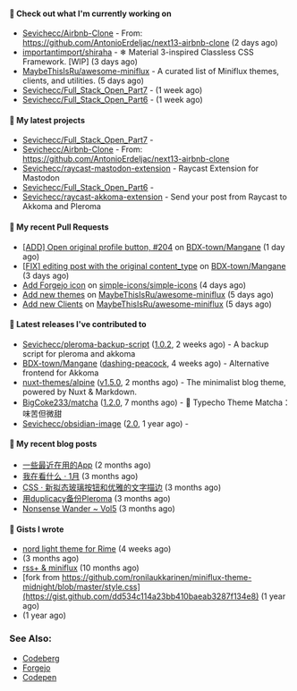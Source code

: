 


#### 👷 Check out what I'm currently working on

- [Sevichecc/Airbnb-Clone](https://github.com/Sevichecc/Airbnb-Clone) - From: https://github.com/AntonioErdeljac/next13-airbnb-clone (2 days ago)
- [importantimport/shiraha](https://github.com/importantimport/shiraha) - ❄ Material 3-inspired Classless CSS Framework. [WIP] (3 days ago)
- [MaybeThisIsRu/awesome-miniflux](https://github.com/MaybeThisIsRu/awesome-miniflux) - A curated list of Miniflux themes, clients, and utilities. (5 days ago)
- [Sevichecc/Full_Stack_Open_Part7](https://github.com/Sevichecc/Full_Stack_Open_Part7) -  (1 week ago)
- [Sevichecc/Full_Stack_Open_Part6](https://github.com/Sevichecc/Full_Stack_Open_Part6) -  (1 week ago)

#### 🌱 My latest projects

- [Sevichecc/Full_Stack_Open_Part7](https://github.com/Sevichecc/Full_Stack_Open_Part7) - 
- [Sevichecc/Airbnb-Clone](https://github.com/Sevichecc/Airbnb-Clone) - From: https://github.com/AntonioErdeljac/next13-airbnb-clone
- [Sevichecc/raycast-mastodon-extension](https://github.com/Sevichecc/raycast-mastodon-extension) - Raycast Extension for Mastodon
- [Sevichecc/Full_Stack_Open_Part6](https://github.com/Sevichecc/Full_Stack_Open_Part6) - 
- [Sevichecc/raycast-akkoma-extension](https://github.com/Sevichecc/raycast-akkoma-extension) - Send your post from Raycast to Akkoma and Pleroma

#### 🔨 My recent Pull Requests

- [[ADD] Open original profile button, #204](https://github.com/BDX-town/Mangane/pull/207) on [BDX-town/Mangane](https://github.com/BDX-town/Mangane) (1 day ago)
- [[FIX] editing post with the original content_type](https://github.com/BDX-town/Mangane/pull/205) on [BDX-town/Mangane](https://github.com/BDX-town/Mangane) (3 days ago)
- [Add Forgejo icon](https://github.com/simple-icons/simple-icons/pull/8602) on [simple-icons/simple-icons](https://github.com/simple-icons/simple-icons) (4 days ago)
- [Add new themes](https://github.com/MaybeThisIsRu/awesome-miniflux/pull/3) on [MaybeThisIsRu/awesome-miniflux](https://github.com/MaybeThisIsRu/awesome-miniflux) (5 days ago)
- [Add new Clients](https://github.com/MaybeThisIsRu/awesome-miniflux/pull/2) on [MaybeThisIsRu/awesome-miniflux](https://github.com/MaybeThisIsRu/awesome-miniflux) (5 days ago)

#### 🔭 Latest releases I've contributed to

- [Sevichecc/pleroma-backup-script](https://github.com/Sevichecc/pleroma-backup-script) ([1.0.2](https://github.com/Sevichecc/pleroma-backup-script/releases/tag/1.0.2), 2 weeks ago) - A backup script for pleroma and akkoma
- [BDX-town/Mangane](https://github.com/BDX-town/Mangane) ([dashing-peacock](https://github.com/BDX-town/Mangane/releases/tag/dashing-peacock), 4 weeks ago) - Alternative frontend for Akkoma
- [nuxt-themes/alpine](https://github.com/nuxt-themes/alpine) ([v1.5.0](https://github.com/nuxt-themes/alpine/releases/tag/v1.5.0), 2 months ago) - The minimalist blog theme, powered by Nuxt &amp; Markdown.
- [BigCoke233/matcha](https://github.com/BigCoke233/matcha) ([1.2.0](https://github.com/BigCoke233/matcha/releases/tag/1.2.0), 7 months ago) - 🍵 Typecho Theme Matcha：味苦但微甜
- [Sevichecc/obsidian-image](https://github.com/Sevichecc/obsidian-image) ([2.0](https://github.com/Sevichecc/obsidian-image/releases/tag/2.0), 1 year ago) - 

#### 📜 My recent blog posts

- [一些最近在用的App](https://seviche.cc/2023-02-15-tools) (2 months ago)
- [我在看什么 · 1月](https://seviche.cc/2023-02-03-reading-1) (3 months ago)
- [CSS · 新拟态玻璃按钮和优雅的文字描边](https://seviche.cc/2023-01-29-css-tricks) (3 months ago)
- [用duplicacy备份Pleroma](https://seviche.cc/2023-01-22-backup) (3 months ago)
- [Nonsense Wander ~ Vol5](https://seviche.cc/2023-01-13-vol5) (3 months ago)

#### 📓 Gists I wrote

- [nord light theme for Rime](https://gist.github.com/ae49279fbc12b633697e05fd832559e9) (4 weeks ago)
- [](https://gist.github.com/8bb1c560d5ac7bf3d73176a6e059e7fb) (3 months ago)
- [rss&#43; &amp; miniflux](https://gist.github.com/f5608c4ad52e71d98f6fcf74110369df) (10 months ago)
- [fork from https://github.com/ronilaukkarinen/miniflux-theme-midnight/blob/master/style.css](https://gist.github.com/dd534c114a23bb410baeab3287f134e8) (1 year ago)
- [](https://gist.github.com/6fe4eeed295c832111fd7fbedc58cc05) (1 year ago)

### See Also:
- [Codeberg](https://codeberg.org/Sevichecc)
- [Forgejo](https://git.kongwoo.icu/seviche)
- [Codepen](https://codepen.io/sevichee)
